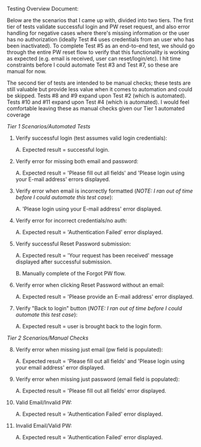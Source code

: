 Testing Overview Document:

Below are the scenarios that I came up with, divided into two tiers.  The first tier of tests validate successful login and PW reset request, and also error handling for negative cases where there's missing information or the user has no authorization (ideally Test #4 uses credentials from an user who has been inactivated).  To complete Test #5 as an end-to-end test, we should go through the entire PW reset flow to verify that this functionality is working as expected (e.g. email is received, user can reset/login/etc).  I hit time constraints before I could automate Test #3 and Test #7, so these are manual for now.

The second tier of tests are intended to be manual checks; these tests are still valuable but provide less value when it comes to automation and could be skipped.  Tests #8 and #9 expand upon Test #2 (which is automated).  Tests #10 and #11 expand upon Test #4 (which is automated).  I would feel comfortable leaving these as manual checks given our Tier 1 automated coverage 



*Tier 1 Scenarios/Automated Tests*

1. Verify successful login (test assumes valid login credentials):
   
    A.  Expected result = successful login.

2. Verify error for missing both email and password:

    A.  Expected result = 'Please fill out all fields' and 'Please login using your E-mail address' errors displayed.

3. Verify error when email is incorrectly formatted (*NOTE: I ran out of time before I could automate this test case*):

   A.  'Please login using your E-mail address' error displayed.

4. Verify error for incorrect credentials/no auth:

   A.  Expected result = 'Authentication Failed' error displayed.

5. Verify successful Reset Password submission:

   A.  Expected result = 'Your request has been received' message displayed after successful submission.

   B.  Manually complete of the Forgot PW flow.

6. Verify error when clicking Reset Password without an email:

    A.  Expected result = 'Please provide an E-mail address' error displayed.

7. Verify "Back to login" button (*NOTE: I ran out of time before I could automate this test case*):

    A.  Expected result = user is brought back to the login form.




*Tier 2 Scenarios/Manual Checks*

8. Verify error when missing just email (pw field is populated):

   A.  Expected result = 'Please fill out all fields' and 'Please login using your email address' error displayed.

9. Verify error when missing just password (email field is populated): 

   A.  Expected result = 'Please fill out all fields' error displayed.

10. Valid Email/Invalid PW:

     A.  Expected result = 'Authentication Failed' error displayed.

11. Invalid Email/Valid PW:

     A.  Expected result = 'Authentication Failed' error displayed.




